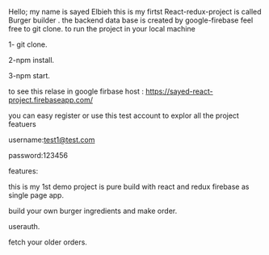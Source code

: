 ﻿Hello;
 my name is sayed Elbieh
this is my firtst React-redux-project is called Burger builder .
the backend data base is created by google-firebase
feel free to git clone.
to run the project in your local machine
 
1- git clone.


2-npm install.


3-npm start.





to see this relase in google firbase host : https://sayed-react-project.firebaseapp.com/  


you can easy register or use this test account to explor all the project featuers 



username:test1@test.com


password:123456



features:


this is my 1st demo project is pure build with react and redux firebase as single page app.

build your own burger ingredients and make order.


userauth.


fetch your older  orders.
